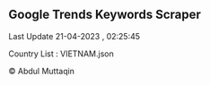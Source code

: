 

## Google Trends Keywords Scraper 
 
Last Update 21-04-2023 , 02:25:45

Country List :
VIETNAM.json



© Abdul Muttaqin 
